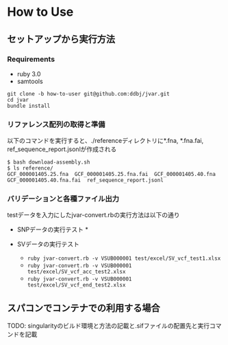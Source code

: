 # How to Use

## セットアップから実行方法

### Requirements
* ruby 3.0
* samtools

```
git clone -b how-to-user git@github.com:ddbj/jvar.git
cd jvar
bundle install
```
### リファレンス配列の取得と準備

以下のコマンドを実行すると、./referenceディレクトリに*.fna, *.fna.fai, ref_sequence_report.jsonlが作成される

```
$ bash download-assembly.sh
$ ls reference/
GCF_000001405.25.fna  GCF_000001405.25.fna.fai  GCF_000001405.40.fna  GCF_000001405.40.fna.fai  ref_sequence_report.jsonl
```

### バリデーションと各種ファイル出力

testデータを入力にしたjvar-convert.rbの実行方法は以下の通り

* SNPデータの実行テスト
    * 

* SVデータの実行テスト
    * `ruby jvar-convert.rb -v VSUB000001 test/excel/SV_vcf_test1.xlsx`
    * `ruby jvar-convert.rb -v VSUB000001 test/excel/SV_vcf_acc_test2.xlsx`
    * `ruby jvar-convert.rb -v VSUB000001 test/excel/SV_vcf_end_test2.xlsx`

## スパコンでコンテナでの利用する場合

TODO: singularityのビルド環境と方法の記載と.sifファイルの配置先と実行コマンドを記載
